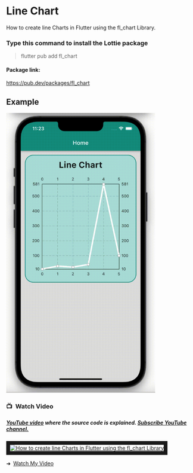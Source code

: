 # Line Chart
How to create line Charts in Flutter using the fl_chart Library.

### Type this command to install the Lottie package
> flutter pub add fl_chart

#### Package link: 
https://pub.dev/packages/fl_chart

## Example
<img src="dist/assets/example.gif?raw=true" width="400px">

### 📺&ensp;Watch Video

##### [YouTube video](https://www.youtube.com/watch?v=FRyGIAOetac "Youtube Nerd Autodidata") where the *source code* is explained. [Subscribe YouTube channel.](https://www.youtube.com/NerdAutodidata?sub_confirmation=1 "YouTube Subscribe Nerd Autodidata")  
<a href="https://www.youtube.com/watch?v=FRyGIAOetac&feature=player_embedded
" target="_blank"><img src="https://img.youtube.com/vi/FRyGIAOetac/maxresdefault.jpg" 
alt="How to create line Charts in Flutter using the fl_chart Library" width="480" border="10" /></a>

➜&ensp;[Watch My Video](https://www.youtube.com/watch?v=FRyGIAOetac "Watch My Video")
